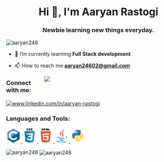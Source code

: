 <h1 align="center">Hi 👋, I'm Aaryan Rastogi</h1>
<h3 align="center">Newbie learning new things everyday.</h3>

<p align="left"> <img src="https://komarev.com/ghpvc/?username=aaryan246&label=Profile%20views&color=0e75b6&style=flat" alt="aaryan246" /> </p>

- 🌱 I’m currently learning **Full Stack development**

- 📫 How to reach me **aaryan24602@gmail.com**

<img src="https://cdn.dribbble.com/users/2330950/screenshots/16759824/media/db377fdecba203a67c147393ea755777.jpg" width=400 align="right">

<h3 align="left">Connect with me:</h3>
<p align="left">
<a href="https://linkedin.com/in/www.linkedin.com/in/aaryan-rastogi" target="blank"><img align="center" src="https://raw.githubusercontent.com/rahuldkjain/github-profile-readme-generator/master/src/images/icons/Social/linked-in-alt.svg" alt="www.linkedin.com/in/aaryan-rastogi" height="30" width="40" /></a>
</p>

<h3 align="left">Languages and Tools:</h3>
<p align="left"> <a href="https://www.cprogramming.com/" target="_blank" rel="noreferrer"> <img src="https://raw.githubusercontent.com/devicons/devicon/master/icons/c/c-original.svg" alt="c" width="40" height="40"/> </a> <a href="https://www.w3schools.com/css/" target="_blank" rel="noreferrer"> <img src="https://raw.githubusercontent.com/devicons/devicon/master/icons/css3/css3-original-wordmark.svg" alt="css3" width="40" height="40"/> </a> <a href="https://www.w3.org/html/" target="_blank" rel="noreferrer"> <img src="https://raw.githubusercontent.com/devicons/devicon/master/icons/html5/html5-original-wordmark.svg" alt="html5" width="40" height="40"/> </a> <a href="https://www.java.com" target="_blank" rel="noreferrer"> <img src="https://raw.githubusercontent.com/devicons/devicon/master/icons/java/java-original.svg" alt="java" width="40" height="40"/> </a> <a href="https://www.python.org" target="_blank" rel="noreferrer"> <img src="https://raw.githubusercontent.com/devicons/devicon/master/icons/python/python-original.svg" alt="python" width="40" height="40"/> </a> </p>

<p><img align="left" src="https://github-readme-stats.vercel.app/api/top-langs?username=aaryan246&show_icons=true&locale=en&layout=compact" alt="aaryan246" /></p>

<p>&nbsp;<img align="center" src="https://github-readme-stats.vercel.app/api?username=aaryan246&show_icons=true&locale=en" alt="aaryan246" /></p>
